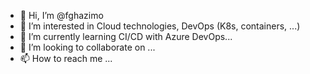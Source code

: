 - 👋 Hi, I’m @fghazimo
- 👀 I’m interested in Cloud technologies, DevOps (K8s, containers, ...)
- 🌱 I’m currently learning CI/CD with Azure DevOps...
- 💞️ I’m looking to collaborate on ...
- 📫 How to reach me ...

<!---
fghazimo/fghazimo is a ✨ special ✨ repository because its `README.md` (this file) appears on your GitHub profile.
You can click the Preview link to take a look at your changes.
--->
